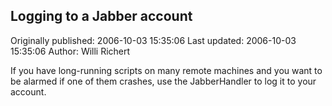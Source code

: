 ## Logging to a Jabber account

Originally published: 2006-10-03 15:35:06
Last updated: 2006-10-03 15:35:06
Author: Willi Richert

If you have long-running scripts on many remote machines and you want to be alarmed if one of them crashes, use the JabberHandler to log it to your account.